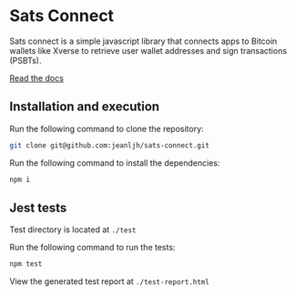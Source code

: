# Sats Connect

Sats connect is a simple javascript library that connects apps to Bitcoin wallets like Xverse to retrieve user wallet addresses and sign transactions (PSBTs).

[Read the docs](https://docs.xverse.app/sats-connect/)

## Installation and execution

Run the following command to clone the repository:

```bash
git clone git@github.com:jeanljh/sats-connect.git
```

Run the following command to install the dependencies:

```bash
npm i
```

## Jest tests

Test directory is located at `./test`

Run the following command to run the tests:

```bash
npm test
```

View the generated test report at `./test-report.html`
